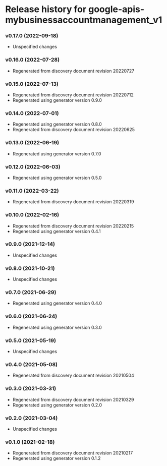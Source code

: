# Release history for google-apis-mybusinessaccountmanagement_v1

### v0.17.0 (2022-09-18)

* Unspecified changes

### v0.16.0 (2022-07-28)

* Regenerated from discovery document revision 20220727

### v0.15.0 (2022-07-13)

* Regenerated from discovery document revision 20220712
* Regenerated using generator version 0.9.0

### v0.14.0 (2022-07-01)

* Regenerated using generator version 0.8.0
* Regenerated from discovery document revision 20220625

### v0.13.0 (2022-06-19)

* Regenerated using generator version 0.7.0

### v0.12.0 (2022-06-03)

* Regenerated using generator version 0.5.0

### v0.11.0 (2022-03-22)

* Regenerated from discovery document revision 20220319

### v0.10.0 (2022-02-16)

* Regenerated from discovery document revision 20220215
* Regenerated using generator version 0.4.1

### v0.9.0 (2021-12-14)

* Unspecified changes

### v0.8.0 (2021-10-21)

* Unspecified changes

### v0.7.0 (2021-06-29)

* Regenerated using generator version 0.4.0

### v0.6.0 (2021-06-24)

* Regenerated using generator version 0.3.0

### v0.5.0 (2021-05-19)

* Unspecified changes

### v0.4.0 (2021-05-08)

* Regenerated from discovery document revision 20210504

### v0.3.0 (2021-03-31)

* Regenerated from discovery document revision 20210329
* Regenerated using generator version 0.2.0

### v0.2.0 (2021-03-04)

* Unspecified changes

### v0.1.0 (2021-02-18)

* Regenerated from discovery document revision 20210217
* Regenerated using generator version 0.1.2

